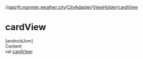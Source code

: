//[app](../../../../index.md)/[fr.marmier.weather.city](../../index.md)/[CityAdapter](../index.md)/[ViewHolder](index.md)/[cardView](card-view.md)



# cardView  
[androidJvm]  
Content  
val [cardView](card-view.md):   



